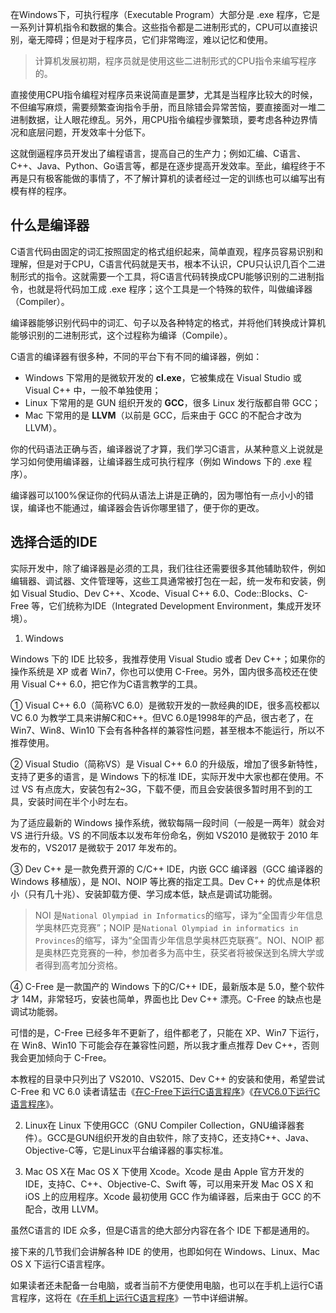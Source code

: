 在Windows下，可执行程序（Executable Program）大部分是 .exe 程序，它是一系列计算机指令和数据的集合。这些指令都是二进制形式的，CPU可以直接识别，毫无障碍；但是对于程序员，它们非常晦涩，难以记忆和使用。

> 计算机发展初期，程序员就是使用这些二进制形式的CPU指令来编写程序的。

直接使用CPU指令编程对程序员来说简直是噩梦，尤其是当程序比较大的时候，不但编写麻烦，需要频繁查询指令手册，而且除错会异常苦恼，要直接面对一堆二进制数据，让人眼花缭乱。另外，用CPU指令编程步骤繁琐，要考虑各种边界情况和底层问题，开发效率十分低下。

这就倒逼程序员开发出了编程语言，提高自己的生产力；例如汇编、C语言、C++、Java、Python、Go语言等，都是在逐步提高开发效率。至此，编程终于不再是只有极客能做的事情了，不了解计算机的读者经过一定的训练也可以编写出有模有样的程序。

## 什么是编译器

C语言代码由固定的词汇按照固定的格式组织起来，简单直观，程序员容易识别和理解，但是对于CPU，C语言代码就是天书，根本不认识，CPU只认识几百个二进制形式的指令。这就需要一个工具，将C语言代码转换成CPU能够识别的二进制指令，也就是将代码加工成 .exe 程序；这个工具是一个特殊的软件，叫做编译器（Compiler）。

编译器能够识别代码中的词汇、句子以及各种特定的格式，并将他们转换成计算机能够识别的二进制形式，这个过程称为编译（Compile）。

C语言的编译器有很多种，不同的平台下有不同的编译器，例如：

- Windows 下常用的是微软开发的 **cl.exe**，它被集成在 Visual Studio 或 Visual C++ 中，一般不单独使用；
- Linux 下常用的是 GUN 组织开发的 **GCC**，很多 Linux 发行版都自带 GCC；
- Mac 下常用的是 **LLVM**（以前是 GCC，后来由于 GCC 的不配合才改为 LLVM）。

你的代码语法正确与否，编译器说了才算，我们学习C语言，从某种意义上说就是学习如何使用编译器，让编译器生成可执行程序（例如 Windows 下的 .exe 程序）。

编译器可以100%保证你的代码从语法上讲是正确的，因为哪怕有一点小小的错误，编译也不能通过，编译器会告诉你哪里错了，便于你的更改。

## 选择合适的IDE

实际开发中，除了编译器是必须的工具，我们往往还需要很多其他辅助软件，例如编辑器、调试器、文件管理等，这些工具通常被打包在一起，统一发布和安装，例如 Visual Studio、Dev C++、Xcode、Visual C++ 6.0、Code::Blocks、C-Free 等，它们统称为IDE（Integrated Development Environment，集成开发环境）。

1) Windows

Windows 下的 IDE 比较多，我推荐使用 Visual Studio 或者 Dev C++；如果你的操作系统是 XP 或者 Win7，你也可以使用 C-Free。另外，国内很多高校还在使用 Visual C++ 6.0，把它作为C语言教学的工具。

① Visual C++ 6.0（简称VC 6.0）是微软开发的一款经典的IDE，很多高校都以 VC 6.0 为教学工具来讲解C和C++。但VC 6.0是1998年的产品，很古老了，在 Win7、Win8、Win10 下会有各种各样的兼容性问题，甚至根本不能运行，所以不推荐使用。

② Visual Studio（简称VS）是 Visual C++ 6.0 的升级版，增加了很多新特性，支持了更多的语言，是 Windows 下的标准 IDE，实际开发中大家也都在使用。不过 VS 有点庞大，安装包有2~3G，下载不便，而且会安装很多暂时用不到的工具，安装时间在半个小时左右。

为了适应最新的 Windows 操作系统，微软每隔一段时间（一般是一两年）就会对 VS 进行升级。VS 的不同版本以发布年份命名，例如 VS2010 是微软于 2010 年发布的，VS2017 是微软于 2017 年发布的。

③ Dev C++ 是一款免费开源的 C/C++ IDE，内嵌 GCC 编译器（GCC 编译器的 Windows 移植版），是 NOI、NOIP 等比赛的指定工具。Dev C++ 的优点是体积小（只有几十兆）、安装卸载方便、学习成本低，缺点是调试功能弱。

> NOI 是`National Olympiad in Informatics`的缩写，译为“全国青少年信息学奥林匹克竞赛”；NOIP 是`National Olympiad in informatics in Provinces`的缩写，译为“全国青少年信息学奥林匹克联赛”。NOI、NOIP 都是奥林匹克竞赛的一种，参加者多为高中生，获奖者将被保送到名牌大学或者得到高考加分资格。

④ C-Free 是一款国产的 Windows 下的C/C++ IDE，最新版本是 5.0，整个软件才 14M，非常轻巧，安装也简单，界面也比 Dev C++ 漂亮。C-Free 的缺点也是调试功能弱。

可惜的是，C-Free 已经多年不更新了，组件都老了，只能在 XP、Win7 下运行，在 Win8、Win10 下可能会存在兼容性问题，所以我才重点推荐 Dev C++，否则我会更加倾向于 C-Free。

本教程的目录中只列出了 VS2010、VS2015、Dev C++ 的安装和使用，希望尝试 C-Free 和 VC 6.0 读者请猛击《[在C-Free下运行C语言程序](http://c.biancheng.net/cpp/html/2887.html)》《[在VC6.0下运行C语言程序](http://c.biancheng.net/cpp/html/2888.html)》。

2) Linux在 Linux 下使用GCC（GNU Compiler Collection，GNU编译器套件）。GCC是GUN组织开发的自由软件，除了支持C，还支持C++、Java、Objective-C等，它是Linux平台编译器的事实标准。

3) Mac OS X在 Mac OS X 下使用 Xcode。Xcode 是由 Apple 官方开发的IDE，支持C、C++、Objective-C、Swift 等，可以用来开发 Mac OS X 和 iOS 上的应用程序。Xcode 最初使用 GCC 作为编译器，后来由于 GCC 的不配合，改用 LLVM。

虽然C语言的 IDE 众多，但是C语言的绝大部分内容在各个 IDE 下都是通用的。

接下来的几节我们会讲解各种 IDE 的使用，也即如何在 Windows、Linux、Mac OS X 下运行C语言程序。

如果读者还未配备一台电脑，或者当前不方便使用电脑，也可以在手机上运行C语言程序，这将在《[在手机上运行C语言程序](http://c.biancheng.net/cpp/html/3164.html)》一节中详细讲解。
